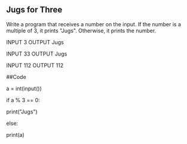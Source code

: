 ## Jugs for Three
Write a program that receives a number on the input.
If the number is a multiple of 3, it prints "Jugs". 
Otherwise, it prints the number.


INPUT 
3 
OUTPUT
Jugs

INPUT 
33
OUTPUT
Jugs


INPUT 
112
OUTPUT
112





##Code

a = int(input())

if a % 3 == 0:

  print("Jugs")
  
else:

  print(a)

